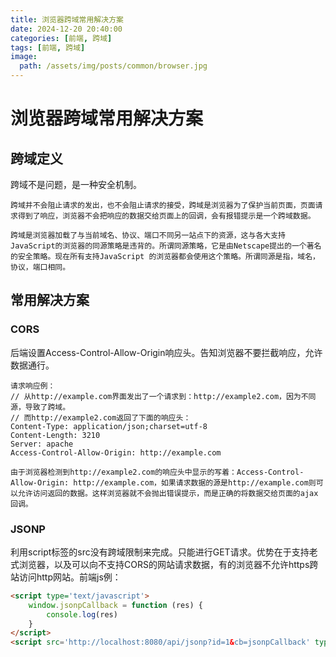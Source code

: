 ```yaml
---
title: 浏览器跨域常用解决方案
date: 2024-12-20 20:40:00
categories: [前端, 跨域]
tags: [前端, 跨域]
image:
  path: /assets/img/posts/common/browser.jpg
---
```


# 浏览器跨域常用解决方案

## 跨域定义
跨域不是问题，是一种安全机制。
```
跨域并不会阻止请求的发出，也不会阻止请求的接受，跨域是浏览器为了保护当前页面，页面请求得到了响应，浏览器不会把响应的数据交给页面上的回调，会有报错提示是一个跨域数据。
```
```
跨域是浏览器加载了与当前域名、协议、端口不同另一站点下的资源，这与各大支持JavaScript的浏览器的同源策略是违背的。所谓同源策略，它是由Netscape提出的一个著名的安全策略。现在所有支持JavaScript 的浏览器都会使用这个策略。所谓同源是指，域名，协议，端口相同。
```

## 常用解决方案
### CORS
后端设置Access-Control-Allow-Origin响应头。告知浏览器不要拦截响应，允许数据通行。
```
请求响应例：
// 从http://example.com界面发出了一个请求到：http://example2.com，因为不同源，导致了跨域。
// 而http://example2.com返回了下面的响应头：
Content-Type: application/json;charset=utf-8
Content-Length: 3210
Server: apache
Access-Control-Allow-Origin: http://example.com

由于浏览器检测到http://example2.com的响应头中显示的写着：Access-Control-Allow-Origin: http://example.com，如果请求数据的源是http://example.com则可以允许访问返回的数据。这样浏览器就不会抛出错误提示，而是正确的将数据交给页面的ajax回调。
```

### JSONP
利用script标签的src没有跨域限制来完成。只能进行GET请求。优势在于支持老式浏览器，以及可以向不支持CORS的网站请求数据，有的浏览器不允许https跨站访问http网站。前端js例：
```html
<script type='text/javascript'>
    window.jsonpCallback = function (res) {
        console.log(res)
    }
</script>
<script src='http://localhost:8080/api/jsonp?id=1&cb=jsonpCallback' type='text/javascript'></script>
```
